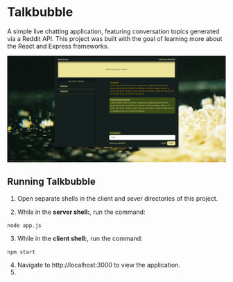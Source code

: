 # Talkbubble

A simple live chatting application, featuring conversation topics generated via a Reddit API. This project was built with the goal of learning more about the React and Express frameworks.

![Talkbubble Chatting App](talkbubble.png?raw=true "Talkbubble chatting app")

## Running Talkbubble
1. Open separate shells in the client and sever directories of this project.

2. While in the **server shell:**, run the command:
```
node app.js
```

3. While in the **client shell:**, run the command:
```
npm start
```

4. Navigate to http://localhost:3000 to view the application.
5. 
